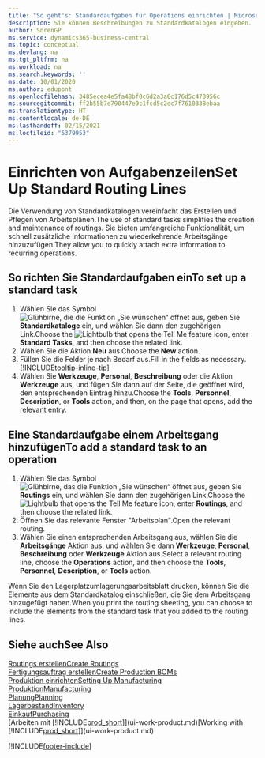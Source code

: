 ```yaml
---
title: "So geht's: Standardaufgaben für Operations einrichten | Microsoft Docs"
description: Sie können Beschreibungen zu Standardkatalogen eingeben.
author: SorenGP
ms.service: dynamics365-business-central
ms.topic: conceptual
ms.devlang: na
ms.tgt_pltfrm: na
ms.workload: na
ms.search.keywords: ''
ms.date: 10/01/2020
ms.author: edupont
ms.openlocfilehash: 3485ecea4e5fa48bf0c6d2a3a0c176d5c470956c
ms.sourcegitcommit: ff2b55b7e790447e0c1fcd5c2ec7f7610338ebaa
ms.translationtype: HT
ms.contentlocale: de-DE
ms.lasthandoff: 02/15/2021
ms.locfileid: "5379953"
---
```

# <a name="set-up-standard-routing-lines"></a><span data-ttu-id="c4fe9-103">Einrichten von Aufgabenzeilen</span><span class="sxs-lookup"><span data-stu-id="c4fe9-103">Set Up Standard Routing Lines</span></span>

<span data-ttu-id="c4fe9-104">Die Verwendung von Standardkatalogen vereinfacht das Erstellen und Pflegen von Arbeitsplänen.</span><span class="sxs-lookup"><span data-stu-id="c4fe9-104">The use of standard tasks simplifies the creation and maintenance of routings.</span></span> <span data-ttu-id="c4fe9-105">Sie bieten umfangreiche Funktionalität, um schnell zusätzliche Informationen zu wiederkehrende Arbeitsgänge hinzuzufügen.</span><span class="sxs-lookup"><span data-stu-id="c4fe9-105">They allow you to quickly attach extra information to recurring operations.</span></span>

## <a name="to-set-up-a-standard-task"></a><span data-ttu-id="c4fe9-106">So richten Sie Standardaufgaben ein</span><span class="sxs-lookup"><span data-stu-id="c4fe9-106">To set up a standard task</span></span>

1. <span data-ttu-id="c4fe9-107">Wählen Sie das Symbol ![Glühbirne, die die Funktion „Sie wünschen“ öffnet](media/ui-search/search_small.png "Was möchten Sie tun?") aus, geben Sie **Standardkataloge** ein, und wählen Sie dann den zugehörigen Link.</span><span class="sxs-lookup"><span data-stu-id="c4fe9-107">Choose the ![Lightbulb that opens the Tell Me feature](media/ui-search/search_small.png "Tell me what you want to do") icon, enter **Standard Tasks**, and then choose the related link.</span></span>
2. <span data-ttu-id="c4fe9-108">Wählen Sie die Aktion **Neu** aus.</span><span class="sxs-lookup"><span data-stu-id="c4fe9-108">Choose the **New** action.</span></span>
3. <span data-ttu-id="c4fe9-109">Füllen Sie die Felder je nach Bedarf aus.</span><span class="sxs-lookup"><span data-stu-id="c4fe9-109">Fill in the fields as necessary.</span></span> [!INCLUDE[tooltip-inline-tip](includes/tooltip-inline-tip_md.md)]
4. <span data-ttu-id="c4fe9-110">Wählen Sie **Werkzeuge**, **Personal**, **Beschreibung** oder die Aktion **Werkzeuge** aus, und fügen Sie dann auf der Seite, die geöffnet wird, den entsprechenden Eintrag hinzu.</span><span class="sxs-lookup"><span data-stu-id="c4fe9-110">Choose the **Tools**, **Personnel**, **Description**, or **Tools** action, and then, on the page that opens, add the relevant entry.</span></span>

## <a name="to-add-a-standard-task-to-an-operation"></a><span data-ttu-id="c4fe9-111">Eine Standardaufgabe einem Arbeitsgang hinzufügen</span><span class="sxs-lookup"><span data-stu-id="c4fe9-111">To add a standard task to an operation</span></span>

1. <span data-ttu-id="c4fe9-112">Wählen Sie das Symbol ![Glühbirne, das die Funktion „Sie wünschen“ öffnet](media/ui-search/search_small.png "Was möchten Sie tun?") aus, geben Sie **Routings** ein, und wählen Sie dann den zugehörigen Link.</span><span class="sxs-lookup"><span data-stu-id="c4fe9-112">Choose the ![Lightbulb that opens the Tell Me feature](media/ui-search/search_small.png "Tell me what you want to do") icon, enter **Routings**, and then choose the related link.</span></span>
2. <span data-ttu-id="c4fe9-113">Öffnen Sie das relevante Fenster "Arbeitsplan".</span><span class="sxs-lookup"><span data-stu-id="c4fe9-113">Open the relevant routing.</span></span>
3. <span data-ttu-id="c4fe9-114">Wählen Sie einen entsprechenden Arbeitsgang aus, wählen Sie die **Arbeitsgänge** Aktion aus, und wählen Sie dann **Werkzeuge**, **Personal**, **Beschreibung** oder **Werkzeuge** Aktion aus.</span><span class="sxs-lookup"><span data-stu-id="c4fe9-114">Select a relevant routing line, choose the **Operations** action, and then choose the **Tools**, **Personnel**, **Description**, or **Tools** action.</span></span>

<span data-ttu-id="c4fe9-115">Wenn Sie den Lagerplatzumlagerungsarbeitsblatt drucken, können Sie die Elemente aus dem Standardkatalog einschließen, die Sie dem Arbeitsgang hinzugefügt haben.</span><span class="sxs-lookup"><span data-stu-id="c4fe9-115">When you print the routing sheeting, you can choose to include the elements from the standard task that you added to the routing lines.</span></span>

## <a name="see-also"></a><span data-ttu-id="c4fe9-116">Siehe auch</span><span class="sxs-lookup"><span data-stu-id="c4fe9-116">See Also</span></span>

[<span data-ttu-id="c4fe9-117">Routings erstellen</span><span class="sxs-lookup"><span data-stu-id="c4fe9-117">Create Routings</span></span>](production-how-to-create-routings.md)  
[<span data-ttu-id="c4fe9-118">Fertigungsauftrag erstellen</span><span class="sxs-lookup"><span data-stu-id="c4fe9-118">Create Production BOMs</span></span>](production-how-to-create-production-boms.md)  
[<span data-ttu-id="c4fe9-119">Produktion einrichten</span><span class="sxs-lookup"><span data-stu-id="c4fe9-119">Setting Up Manufacturing</span></span>](production-configure-production-processes.md)  
[<span data-ttu-id="c4fe9-120">Produktion</span><span class="sxs-lookup"><span data-stu-id="c4fe9-120">Manufacturing</span></span>](production-manage-manufacturing.md)  
[<span data-ttu-id="c4fe9-121">Planung</span><span class="sxs-lookup"><span data-stu-id="c4fe9-121">Planning</span></span>](production-planning.md)  
[<span data-ttu-id="c4fe9-122">Lagerbestand</span><span class="sxs-lookup"><span data-stu-id="c4fe9-122">Inventory</span></span>](inventory-manage-inventory.md)  
[<span data-ttu-id="c4fe9-123">Einkauf</span><span class="sxs-lookup"><span data-stu-id="c4fe9-123">Purchasing</span></span>](purchasing-manage-purchasing.md)  
<span data-ttu-id="c4fe9-124">[Arbeiten mit [!INCLUDE[prod_short](includes/prod_short.md)]](ui-work-product.md)</span><span class="sxs-lookup"><span data-stu-id="c4fe9-124">[Working with [!INCLUDE[prod_short](includes/prod_short.md)]](ui-work-product.md)</span></span>  


[!INCLUDE[footer-include](includes/footer-banner.md)]